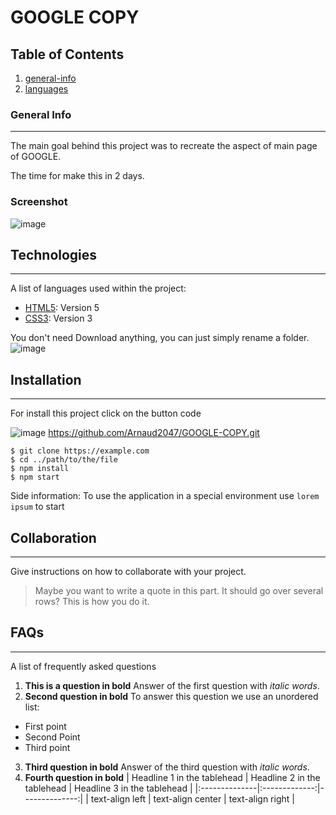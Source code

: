 # GOOGLE COPY

 
 
 ## Table of Contents
1. [general-info](#general-info)
2. [languages](#technologies)


### General Info
***
The main goal behind this project was to recreate the aspect of main page of GOOGLE.

The time for make this in 2 days.
### Screenshot
![image](https://user-images.githubusercontent.com/91453779/142696875-8aa00aa9-8960-4afb-bd9b-27af9f9e4a7d.png)
## Technologies
***
A list of languages used within the project:
* [HTML5](https://example.com): Version 5
* [CSS3](https://example.com): Version 3


You don't need Download anything, you can just simply rename a folder.
![image](https://user-images.githubusercontent.com/91453779/142698076-9a93a23a-50b0-47b5-ba96-f594fbcde440.png)


## Installation
***
For install this project click on the button code 

![image](https://user-images.githubusercontent.com/91453779/142698888-8c671a2b-6f3e-49e5-a77f-d6a2976fc9df.png)
https://github.com/Arnaud2047/GOOGLE-COPY.git

```
$ git clone https://example.com
$ cd ../path/to/the/file
$ npm install
$ npm start
```
Side information: To use the application in a special environment use ```lorem ipsum``` to start
## Collaboration
***
Give instructions on how to collaborate with your project.
> Maybe you want to write a quote in this part. 
> It should go over several rows?
> This is how you do it.
## FAQs
***
A list of frequently asked questions
1. **This is a question in bold**
Answer of the first question with _italic words_. 
2. __Second question in bold__ 
To answer this question we use an unordered list:
* First point
* Second Point
* Third point
3. **Third question in bold**
Answer of the third question with *italic words*.
4. **Fourth question in bold**
| Headline 1 in the tablehead | Headline 2 in the tablehead | Headline 3 in the tablehead |
|:--------------|:-------------:|--------------:|
| text-align left | text-align center | text-align right |
